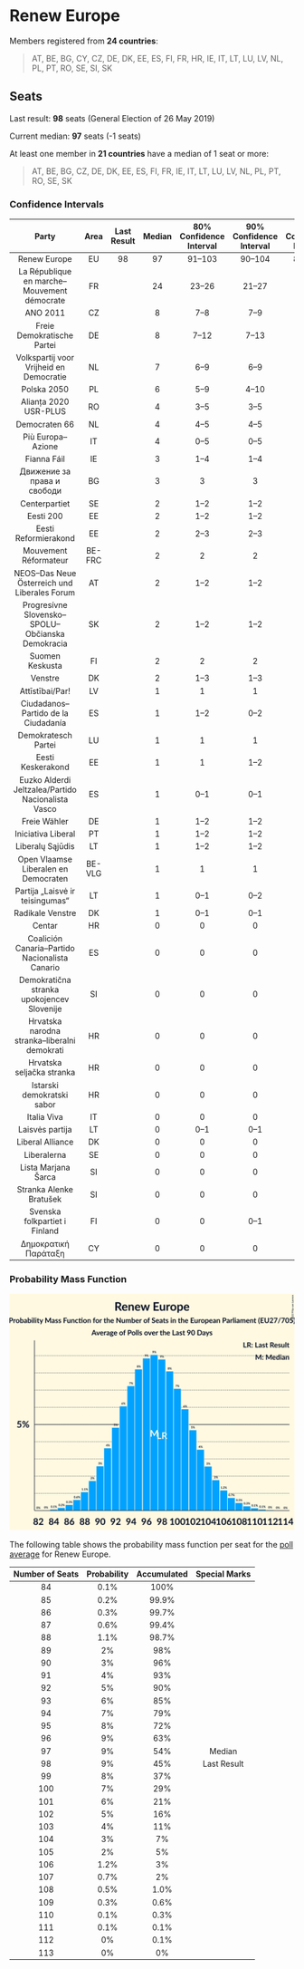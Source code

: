 # Renew Europe

Members registered from **24 countries**:

> AT, BE, BG, CY, CZ, DE, DK, EE, ES, FI, FR, HR, IE, IT, LT, LU, LV, NL, PL, PT, RO, SE, SI, SK

## Seats

Last result: **98** seats (General Election of 26 May 2019)

Current median: **97** seats (-1 seats)

At least one member in **21 countries** have a median of 1 seat or more:

> AT, BE, BG, CZ, DE, DK, EE, ES, FI, FR, IE, IT, LT, LU, LV, NL, PL, PT, RO, SE, SK

### Confidence Intervals

| Party | Area | Last Result | Median | 80% Confidence Interval | 90% Confidence Interval | 95% Confidence Interval | 99% Confidence Interval |
|:-----:|:----:|:-----------:|:------:|:-----------------------:|:-----------------------:|:-----------------------:|:-----------------------:|
| Renew Europe | EU | 98 | 97 | 91–103 | 90–104 | 89–106 | 86–109 |
| La République en marche–Mouvement démocrate | FR | | 24 | 23–26 | 21–27 | 21–29 | 21–29 |
| ANO 2011 | CZ | | 8 | 7–8 | 7–9 | 6–9 | 6–9 |
| Freie Demokratische Partei | DE | | 8 | 7–12 | 7–13 | 7–13 | 6–14 |
| Volkspartij voor Vrijheid en Democratie | NL | | 7 | 6–9 | 6–9 | 6–9 | 5–9 |
| Polska 2050 | PL | | 6 | 5–9 | 4–10 | 4–10 | 4–11 |
| Alianța 2020 USR-PLUS | RO | | 4 | 3–5 | 3–5 | 2–5 | 2–5 |
| Democraten 66 | NL | | 4 | 4–5 | 4–5 | 4–5 | 3–6 |
| Più Europa–Azione | IT | | 4 | 0–5 | 0–5 | 0–5 | 0–6 |
| Fianna Fáil | IE | | 3 | 1–4 | 1–4 | 1–4 | 1–4 |
| Движение за права и свободи | BG | | 3 | 3 | 3 | 3 | 3 |
| Centerpartiet | SE | | 2 | 1–2 | 1–2 | 1–2 | 1–2 |
| Eesti 200 | EE | | 2 | 1–2 | 1–2 | 1–2 | 1–2 |
| Eesti Reformierakond | EE | | 2 | 2–3 | 2–3 | 2–3 | 2–3 |
| Mouvement Réformateur | BE-FRC | | 2 | 2 | 2 | 2 | 1–2 |
| NEOS–Das Neue Österreich und Liberales Forum | AT | | 2 | 1–2 | 1–2 | 1–3 | 1–3 |
| Progresívne Slovensko–SPOLU–Občianska Demokracia | SK | | 2 | 1–2 | 1–2 | 1–3 | 1–3 |
| Suomen Keskusta | FI | | 2 | 2 | 2 | 2 | 2 |
| Venstre | DK | | 2 | 1–3 | 1–3 | 1–3 | 1–3 |
| Attīstībai/Par! | LV | | 1 | 1 | 1 | 1 | 1 |
| Ciudadanos–Partido de la Ciudadanía | ES | | 1 | 1–2 | 0–2 | 0–2 | 0–3 |
| Demokratesch Partei | LU | | 1 | 1 | 1 | 1 | 1 |
| Eesti Keskerakond | EE | | 1 | 1 | 1–2 | 1–2 | 1–2 |
| Euzko Alderdi Jeltzalea/Partido Nacionalista Vasco | ES | | 1 | 0–1 | 0–1 | 0–1 | 0–2 |
| Freie Wähler | DE | | 1 | 1–2 | 1–2 | 1–2 | 1–2 |
| Iniciativa Liberal | PT | | 1 | 1–2 | 1–2 | 1–2 | 1–2 |
| Liberalų Sąjūdis | LT | | 1 | 1–2 | 1–2 | 1–2 | 1–2 |
| Open Vlaamse Liberalen en Democraten | BE-VLG | | 1 | 1 | 1 | 1 | 1 |
| Partija „Laisvė ir teisingumas“ | LT | | 1 | 0–1 | 0–2 | 0–2 | 0–2 |
| Radikale Venstre | DK | | 1 | 0–1 | 0–1 | 0–1 | 0–2 |
| Centar | HR | | 0 | 0 | 0 | 0 | 0 |
| Coalición Canaria–Partido Nacionalista Canario | ES | | 0 | 0 | 0 | 0 | 0–1 |
| Demokratična stranka upokojencev Slovenije | SI | | 0 | 0 | 0 | 0 | 0 |
| Hrvatska narodna stranka–liberalni demokrati | HR | | 0 | 0 | 0 | 0 | 0 |
| Hrvatska seljačka stranka | HR | | 0 | 0 | 0 | 0 | 0 |
| Istarski demokratski sabor | HR | | 0 | 0 | 0 | 0 | 0 |
| Italia Viva | IT | | 0 | 0 | 0 | 0 | 0–3 |
| Laisvės partija | LT | | 0 | 0–1 | 0–1 | 0–1 | 0–1 |
| Liberal Alliance | DK | | 0 | 0 | 0 | 0 | 0 |
| Liberalerna | SE | | 0 | 0 | 0 | 0 | 0–1 |
| Lista Marjana Šarca | SI | | 0 | 0 | 0 | 0 | 0–1 |
| Stranka Alenke Bratušek | SI | | 0 | 0 | 0 | 0 | 0 |
| Svenska folkpartiet i Finland | FI | | 0 | 0 | 0–1 | 0–1 | 0–1 |
| Δημοκρατική Παράταξη | CY | | 0 | 0 | 0 | 0 | 0 |

### Probability Mass Function

![Graph with seats probability mass function not yet produced](average-2022-04-30-seats-pmf-reneweurope.png "Seats Probability Mass Function")

The following table shows the probability mass function per seat for the [poll average](average-2022-04-30.html) for Renew Europe.

| Number of Seats | Probability | Accumulated | Special Marks |
|:---------------:|:-----------:|:-----------:|:-------------:|
| 84 | 0.1% | 100% |  |
| 85 | 0.2% | 99.9% |  |
| 86 | 0.3% | 99.7% |  |
| 87 | 0.6% | 99.4% |  |
| 88 | 1.1% | 98.7% |  |
| 89 | 2% | 98% |  |
| 90 | 3% | 96% |  |
| 91 | 4% | 93% |  |
| 92 | 5% | 90% |  |
| 93 | 6% | 85% |  |
| 94 | 7% | 79% |  |
| 95 | 8% | 72% |  |
| 96 | 9% | 63% |  |
| 97 | 9% | 54% | Median |
| 98 | 9% | 45% | Last Result |
| 99 | 8% | 37% |  |
| 100 | 7% | 29% |  |
| 101 | 6% | 21% |  |
| 102 | 5% | 16% |  |
| 103 | 4% | 11% |  |
| 104 | 3% | 7% |  |
| 105 | 2% | 5% |  |
| 106 | 1.2% | 3% |  |
| 107 | 0.7% | 2% |  |
| 108 | 0.5% | 1.0% |  |
| 109 | 0.3% | 0.6% |  |
| 110 | 0.1% | 0.3% |  |
| 111 | 0.1% | 0.1% |  |
| 112 | 0% | 0.1% |  |
| 113 | 0% | 0% |  |


